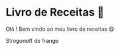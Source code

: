 # Livro de Receitas :chicken:

Olá ! Bem vindo ao meu livro de receitas :yum:

Strogonoff de frango

